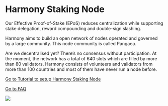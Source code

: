 # Harmony Staking Node

Our Effective Proof-of-Stake (EPoS) reduces centralization while supporting stake delegation, reward compounding and double-sign slashing.

Harmony aims to build an open network of nodes operated and governed by a large community. This node community is called Pangaea.

Are we decentralised yet? There’s no consensus without participation. At the moment, the network has a total of 640 slots which are filled by more than 80 validators. Harmony consists of volunteers and validators from more than 100 countries and most of them have never run a node before.

​[Go to Tutorial to setup Harmony Staking Node](https://app.gitbook.com/@ankr/s/docs/\~/drafts/-MLEXM\_gy0lx-QEVW4xu/staking-nodes/harmony-staking-node/tutorial)​

​[Go to FAQ](https://app.gitbook.com/@ankr/s/docs/\~/drafts/-MLEXM\_gy0lx-QEVW4xu/staking-nodes/harmony-staking-node/faq) ​

![](https://gblobscdn.gitbook.com/assets%2F-MF6NYa65t3TUvQZ0zRX%2F-ML9X5K6g8onHt6HBQz7%2F-ML9XGgwDU2R4WNdqzG5%2Fimage.png?alt=media\&token=5c98dc0c-dcf0-44f6-afdc-5512ae78ec4e)
